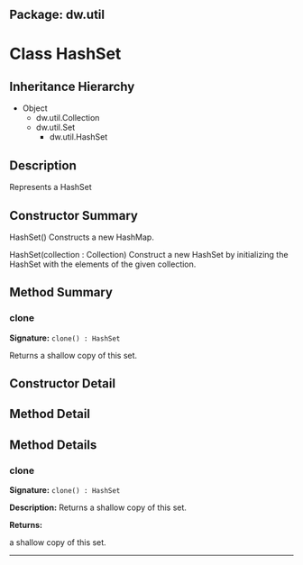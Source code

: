 ## Package: dw.util

# Class HashSet

## Inheritance Hierarchy

- Object
  - dw.util.Collection
  - dw.util.Set
    - dw.util.HashSet

## Description

Represents a HashSet

## Constructor Summary

HashSet() Constructs a new HashMap.

HashSet(collection : Collection) Construct a new HashSet by initializing the HashSet with the elements of the given collection.

## Method Summary

### clone

**Signature:** `clone() : HashSet`

Returns a shallow copy of this set.

## Constructor Detail

## Method Detail

## Method Details

### clone

**Signature:** `clone() : HashSet`

**Description:** Returns a shallow copy of this set.

**Returns:**

a shallow copy of this set.

---